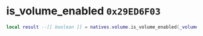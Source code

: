 # is_volume_enabled `0x29ED6F03`

```lua
local result --[[ boolean ]] = natives.volume.is_volume_enabled(_volume --[[ integer ]])
```